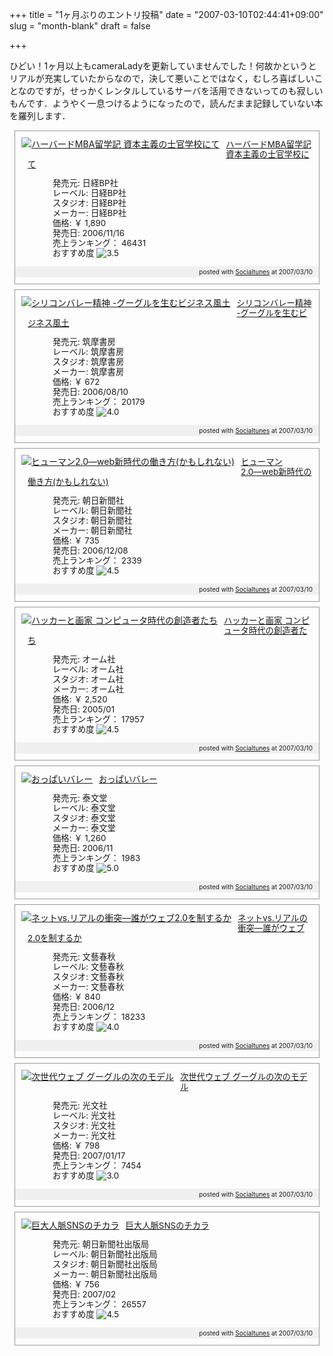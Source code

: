 +++
title = "1ヶ月ぶりのエントリ投稿"
date = "2007-03-10T02:44:41+09:00"
slug = "month-blank"
draft = false

+++

<p>ひどい！1ヶ月以上もcameraLadyを更新していませんでした！何故かというとリアルが充実していたからなので，決して悪いことではなく，むしろ喜ばしいことなのですが，せっかくレンタルしているサーバを活用できないってのも寂しいもんです．ようやく一息つけるようになったので，読んだまま記録していない本を羅列します．</p>
<div class="amazon-item-box" style="display: block; padding: 0; border: 1px solid  #999; margin: 8px;  -moz-border-radius: 10px;">
<div class="amazon-item-image" style="display: block; padding: 10px; float: left;"><a href="http://www.amazon.co.jp/exec/obidos/ASIN/4822245527/cameralady-22/ref=nosim" target="_blank"><img src="http://ec1.images-amazon.com/images/P/4822245527.01._SCMZZZZZZZ_.jpg" alt="ハーバードMBA留学記 資本主義の士官学校にて" title="ハーバードMBA留学記 資本主義の士官学校にて" style="border: none; display: inline; vertical-align: bottom;" /></a></div>
<dl class="amazon-item-info" style="display: block; margin-left: 10px; padding: 0 8px 0 10px; font-size: 10pt; line-height: 110%;">
<dt class="amazon-item-name" style="display: block; margin-bottom: 5px; line-height: 120%;"><a href="http://www.amazon.co.jp/exec/obidos/ASIN/4822245527/cameralady-22/ref=nosim" target="_blank" title="ハーバードMBA留学記 資本主義の士官学校にて">ハーバードMBA留学記 資本主義の士官学校にて</a></dt>
<dd>
<ul class="amazon-item-info-list" style="list-style-type: none; padding-left: 0px; line-height: 120%;">
<li>発売元: 日経BP社</li>
<li>レーベル: 日経BP社</li>
<li>スタジオ: 日経BP社</li>
<li>メーカー: 日経BP社</li>
<li>価格: ￥ 1,890</li>
<li>発売日: 2006/11/16</li>
<li>売上ランキング： 46431</li>
<li>おすすめ度 <img src="http://images-jp.amazon.com/images/G/09/x-locale/common/customer-reviews/stars-3-5.gif" alt="3.5"/></li>
</ul>
</dd>
</dl>
<p class="amazon-item-footer" style="clear: left; text-align: right; font-size: x-small; padding: 4px 10px 4px 10px; line-height: 100%; background-color: #f0f0f0;">posted with <a href="http://socialtunes.net">Socialtunes</a> at 2007/03/10</p>
</div>
<div class="amazon-item-box" style="display: block; padding: 0; border: 1px solid  #999; margin: 8px;  -moz-border-radius: 10px;">
<div class="amazon-item-image" style="display: block; padding: 10px; float: left;"><a href="http://www.amazon.co.jp/exec/obidos/ASIN/4480422536/cameralady-22/ref=nosim" target="_blank"><img src="http://ec2.images-amazon.com/images/P/4480422536.01._SCMZZZZZZZ_.jpg" alt="シリコンバレー精神 -グーグルを生むビジネス風土" title="シリコンバレー精神 -グーグルを生むビジネス風土" style="border: none; display: inline; vertical-align: bottom;" /></a></div>
<dl class="amazon-item-info" style="display: block; margin-left: 10px; padding: 0 8px 0 10px; font-size: 10pt; line-height: 110%;">
<dt class="amazon-item-name" style="display: block; margin-bottom: 5px; line-height: 120%;"><a href="http://www.amazon.co.jp/exec/obidos/ASIN/4480422536/cameralady-22/ref=nosim" target="_blank" title="シリコンバレー精神 -グーグルを生むビジネス風土">シリコンバレー精神 -グーグルを生むビジネス風土</a></dt>
<dd>
<ul class="amazon-item-info-list" style="list-style-type: none; padding-left: 0px; line-height: 120%;">
<li>発売元: 筑摩書房</li>
<li>レーベル: 筑摩書房</li>
<li>スタジオ: 筑摩書房</li>
<li>メーカー: 筑摩書房</li>
<li>価格: ￥ 672</li>
<li>発売日: 2006/08/10</li>
<li>売上ランキング： 20179</li>
<li>おすすめ度 <img src="http://images-jp.amazon.com/images/G/09/x-locale/common/customer-reviews/stars-4-0.gif" alt="4.0"/></li>
</ul>
</dd>
</dl>
<p class="amazon-item-footer" style="clear: left; text-align: right; font-size: x-small; padding: 4px 10px 4px 10px; line-height: 100%; background-color: #f0f0f0;">posted with <a href="http://socialtunes.net">Socialtunes</a> at 2007/03/10</p>
</div>
<div class="amazon-item-box" style="display: block; padding: 0; border: 1px solid  #999; margin: 8px;  -moz-border-radius: 10px;">
<div class="amazon-item-image" style="display: block; padding: 10px; float: left;"><a href="http://www.amazon.co.jp/exec/obidos/ASIN/4022731222/cameralady-22/ref=nosim" target="_blank"><img src="http://ec1.images-amazon.com/images/P/4022731222.01._SCMZZZZZZZ_.jpg" alt="ヒューマン2.0―web新時代の働き方(かもしれない)" title="ヒューマン2.0―web新時代の働き方(かもしれない)" style="border: none; display: inline; vertical-align: bottom;" /></a></div>
<dl class="amazon-item-info" style="display: block; margin-left: 10px; padding: 0 8px 0 10px; font-size: 10pt; line-height: 110%;">
<dt class="amazon-item-name" style="display: block; margin-bottom: 5px; line-height: 120%;"><a href="http://www.amazon.co.jp/exec/obidos/ASIN/4022731222/cameralady-22/ref=nosim" target="_blank" title="ヒューマン2.0―web新時代の働き方(かもしれない)">ヒューマン2.0―web新時代の働き方(かもしれない)</a></dt>
<dd>
<ul class="amazon-item-info-list" style="list-style-type: none; padding-left: 0px; line-height: 120%;">
<li>発売元: 朝日新聞社</li>
<li>レーベル: 朝日新聞社</li>
<li>スタジオ: 朝日新聞社</li>
<li>メーカー: 朝日新聞社</li>
<li>価格: ￥ 735</li>
<li>発売日: 2006/12/08</li>
<li>売上ランキング： 2339</li>
<li>おすすめ度 <img src="http://images-jp.amazon.com/images/G/09/x-locale/common/customer-reviews/stars-4-5.gif" alt="4.5"/></li>
</ul>
</dd>
</dl>
<p class="amazon-item-footer" style="clear: left; text-align: right; font-size: x-small; padding: 4px 10px 4px 10px; line-height: 100%; background-color: #f0f0f0;">posted with <a href="http://socialtunes.net">Socialtunes</a> at 2007/03/10</p>
</div>
<div class="amazon-item-box" style="display: block; padding: 0; border: 1px solid  #999; margin: 8px;  -moz-border-radius: 10px;">
<div class="amazon-item-image" style="display: block; padding: 10px; float: left;"><a href="http://www.amazon.co.jp/exec/obidos/ASIN/4274065979/cameralady-22/ref=nosim" target="_blank"><img src="http://ec1.images-amazon.com/images/P/4274065979.09._SCMZZZZZZZ_.jpg" alt="ハッカーと画家 コンピュータ時代の創造者たち" title="ハッカーと画家 コンピュータ時代の創造者たち" style="border: none; display: inline; vertical-align: bottom;" /></a></div>
<dl class="amazon-item-info" style="display: block; margin-left: 10px; padding: 0 8px 0 10px; font-size: 10pt; line-height: 110%;">
<dt class="amazon-item-name" style="display: block; margin-bottom: 5px; line-height: 120%;"><a href="http://www.amazon.co.jp/exec/obidos/ASIN/4274065979/cameralady-22/ref=nosim" target="_blank" title="ハッカーと画家 コンピュータ時代の創造者たち">ハッカーと画家 コンピュータ時代の創造者たち</a></dt>
<dd>
<ul class="amazon-item-info-list" style="list-style-type: none; padding-left: 0px; line-height: 120%;">
<li>発売元: オーム社</li>
<li>レーベル: オーム社</li>
<li>スタジオ: オーム社</li>
<li>メーカー: オーム社</li>
<li>価格: ￥ 2,520</li>
<li>発売日: 2005/01</li>
<li>売上ランキング： 17957</li>
<li>おすすめ度 <img src="http://images-jp.amazon.com/images/G/09/x-locale/common/customer-reviews/stars-4-5.gif" alt="4.5"/></li>
</ul>
</dd>
</dl>
<p class="amazon-item-footer" style="clear: left; text-align: right; font-size: x-small; padding: 4px 10px 4px 10px; line-height: 100%; background-color: #f0f0f0;">posted with <a href="http://socialtunes.net">Socialtunes</a> at 2007/03/10</p>
</div>
<div class="amazon-item-box" style="display: block; padding: 0; border: 1px solid  #999; margin: 8px;  -moz-border-radius: 10px;">
<div class="amazon-item-image" style="display: block; padding: 10px; float: left;"><a href="http://www.amazon.co.jp/exec/obidos/ASIN/4803001103/cameralady-22/ref=nosim" target="_blank"><img src="http://ec1.images-amazon.com/images/P/4803001103.01._SCMZZZZZZZ_.jpg" alt="おっぱいバレー" title="おっぱいバレー" style="border: none; display: inline; vertical-align: bottom;" /></a></div>
<dl class="amazon-item-info" style="display: block; margin-left: 10px; padding: 0 8px 0 10px; font-size: 10pt; line-height: 110%;">
<dt class="amazon-item-name" style="display: block; margin-bottom: 5px; line-height: 120%;"><a href="http://www.amazon.co.jp/exec/obidos/ASIN/4803001103/cameralady-22/ref=nosim" target="_blank" title="おっぱいバレー">おっぱいバレー</a></dt>
<dd>
<ul class="amazon-item-info-list" style="list-style-type: none; padding-left: 0px; line-height: 120%;">
<li>発売元: 泰文堂</li>
<li>レーベル: 泰文堂</li>
<li>スタジオ: 泰文堂</li>
<li>メーカー: 泰文堂</li>
<li>価格: ￥ 1,260</li>
<li>発売日: 2006/11</li>
<li>売上ランキング： 1983</li>
<li>おすすめ度 <img src="http://images-jp.amazon.com/images/G/09/x-locale/common/customer-reviews/stars-5-0.gif" alt="5.0"/></li>
</ul>
</dd>
</dl>
<p class="amazon-item-footer" style="clear: left; text-align: right; font-size: x-small; padding: 4px 10px 4px 10px; line-height: 100%; background-color: #f0f0f0;">posted with <a href="http://socialtunes.net">Socialtunes</a> at 2007/03/10</p>
</div>
<div class="amazon-item-box" style="display: block; padding: 0; border: 1px solid  #999; margin: 8px;  -moz-border-radius: 10px;">
<div class="amazon-item-image" style="display: block; padding: 10px; float: left;"><a href="http://www.amazon.co.jp/exec/obidos/ASIN/4166605461/cameralady-22/ref=nosim" target="_blank"><img src="http://ec1.images-amazon.com/images/P/4166605461.01._SCMZZZZZZZ_.jpg" alt="ネットvs.リアルの衝突―誰がウェブ2.0を制するか" title="ネットvs.リアルの衝突―誰がウェブ2.0を制するか" style="border: none; display: inline; vertical-align: bottom;" /></a></div>
<dl class="amazon-item-info" style="display: block; margin-left: 10px; padding: 0 8px 0 10px; font-size: 10pt; line-height: 110%;">
<dt class="amazon-item-name" style="display: block; margin-bottom: 5px; line-height: 120%;"><a href="http://www.amazon.co.jp/exec/obidos/ASIN/4166605461/cameralady-22/ref=nosim" target="_blank" title="ネットvs.リアルの衝突―誰がウェブ2.0を制するか">ネットvs.リアルの衝突―誰がウェブ2.0を制するか</a></dt>
<dd>
<ul class="amazon-item-info-list" style="list-style-type: none; padding-left: 0px; line-height: 120%;">
<li>発売元: 文藝春秋</li>
<li>レーベル: 文藝春秋</li>
<li>スタジオ: 文藝春秋</li>
<li>メーカー: 文藝春秋</li>
<li>価格: ￥ 840</li>
<li>発売日: 2006/12</li>
<li>売上ランキング： 18233</li>
<li>おすすめ度 <img src="http://images-jp.amazon.com/images/G/09/x-locale/common/customer-reviews/stars-4-0.gif" alt="4.0"/></li>
</ul>
</dd>
</dl>
<p class="amazon-item-footer" style="clear: left; text-align: right; font-size: x-small; padding: 4px 10px 4px 10px; line-height: 100%; background-color: #f0f0f0;">posted with <a href="http://socialtunes.net">Socialtunes</a> at 2007/03/10</p>
</div>
<div class="amazon-item-box" style="display: block; padding: 0; border: 1px solid  #999; margin: 8px;  -moz-border-radius: 10px;">
<div class="amazon-item-image" style="display: block; padding: 10px; float: left;"><a href="http://www.amazon.co.jp/exec/obidos/ASIN/4334033857/cameralady-22/ref=nosim" target="_blank"><img src="http://ec1.images-amazon.com/images/P/4334033857.01._SCMZZZZZZZ_.jpg" alt="次世代ウェブ  グーグルの次のモデル" title="次世代ウェブ  グーグルの次のモデル" style="border: none; display: inline; vertical-align: bottom;" /></a></div>
<dl class="amazon-item-info" style="display: block; margin-left: 10px; padding: 0 8px 0 10px; font-size: 10pt; line-height: 110%;">
<dt class="amazon-item-name" style="display: block; margin-bottom: 5px; line-height: 120%;"><a href="http://www.amazon.co.jp/exec/obidos/ASIN/4334033857/cameralady-22/ref=nosim" target="_blank" title="次世代ウェブ  グーグルの次のモデル">次世代ウェブ  グーグルの次のモデル</a></dt>
<dd>
<ul class="amazon-item-info-list" style="list-style-type: none; padding-left: 0px; line-height: 120%;">
<li>発売元: 光文社</li>
<li>レーベル: 光文社</li>
<li>スタジオ: 光文社</li>
<li>メーカー: 光文社</li>
<li>価格: ￥ 798</li>
<li>発売日: 2007/01/17</li>
<li>売上ランキング： 7454</li>
<li>おすすめ度 <img src="http://images-jp.amazon.com/images/G/09/x-locale/common/customer-reviews/stars-3-0.gif" alt="3.0"/></li>
</ul>
</dd>
</dl>
<p class="amazon-item-footer" style="clear: left; text-align: right; font-size: x-small; padding: 4px 10px 4px 10px; line-height: 100%; background-color: #f0f0f0;">posted with <a href="http://socialtunes.net">Socialtunes</a> at 2007/03/10</p>
</div>
<div class="amazon-item-box" style="display: block; padding: 0; border: 1px solid  #999; margin: 8px;  -moz-border-radius: 10px;">
<div class="amazon-item-image" style="display: block; padding: 10px; float: left;"><a href="http://www.amazon.co.jp/exec/obidos/ASIN/4022731311/cameralady-22/ref=nosim" target="_blank"><img src="http://ec2.images-amazon.com/images/P/4022731311.01._SCMZZZZZZZ_V46076768_.jpg" alt="巨大人脈SNSのチカラ" title="巨大人脈SNSのチカラ" style="border: none; display: inline; vertical-align: bottom;" /></a></div>
<dl class="amazon-item-info" style="display: block; margin-left: 10px; padding: 0 8px 0 10px; font-size: 10pt; line-height: 110%;">
<dt class="amazon-item-name" style="display: block; margin-bottom: 5px; line-height: 120%;"><a href="http://www.amazon.co.jp/exec/obidos/ASIN/4022731311/cameralady-22/ref=nosim" target="_blank" title="巨大人脈SNSのチカラ">巨大人脈SNSのチカラ</a></dt>
<dd>
<ul class="amazon-item-info-list" style="list-style-type: none; padding-left: 0px; line-height: 120%;">
<li>発売元: 朝日新聞社出版局</li>
<li>レーベル: 朝日新聞社出版局</li>
<li>スタジオ: 朝日新聞社出版局</li>
<li>メーカー: 朝日新聞社出版局</li>
<li>価格: ￥ 756</li>
<li>発売日: 2007/02</li>
<li>売上ランキング： 26557</li>
<li>おすすめ度 <img src="http://images-jp.amazon.com/images/G/09/x-locale/common/customer-reviews/stars-4-5.gif" alt="4.5"/></li>
</ul>
</dd>
</dl>
<p class="amazon-item-footer" style="clear: left; text-align: right; font-size: x-small; padding: 4px 10px 4px 10px; line-height: 100%; background-color: #f0f0f0;">posted with <a href="http://socialtunes.net">Socialtunes</a> at 2007/03/10</p>
</div>
